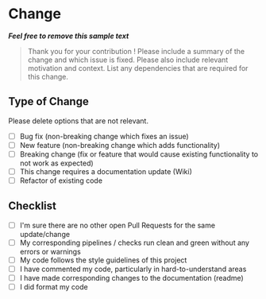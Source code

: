 # Change

***Feel free to remove this sample text***
>Thank you for your contribution !
Please include a summary of the change and which issue is fixed.
Please also include relevant motivation and context.
List any dependencies that are required for this change.

## Type of Change

Please delete options that are not relevant.

- [ ] Bug fix (non-breaking change which fixes an issue)
- [ ] New feature (non-breaking change which adds functionality)
- [ ] Breaking change (fix or feature that would cause existing functionality to not work as expected)
- [ ] This change requires a documentation update (Wiki)
- [ ] Refactor of existing code

## Checklist

- [ ] I'm sure there are no other open Pull Requests for the same update/change
- [ ] My corresponding pipelines / checks run clean and green without any errors or warnings
- [ ] My code follows the style guidelines of this project
- [ ] I have commented my code, particularly in hard-to-understand areas
- [ ] I have made corresponding changes to the documentation (readme)
- [ ] I did format my code
